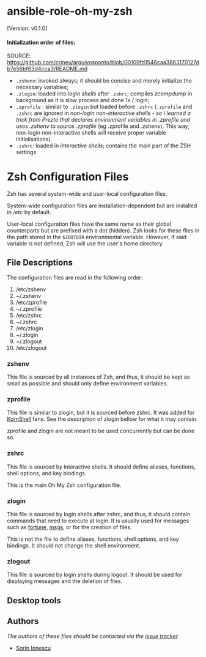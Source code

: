 # ansible-role-oh-my-zsh

[Version: v0.1.0]


#### Initialization order of files:

SOURCE: https://github.com/crineu/arquivosponto/blob/00109fd1546caa3863170127db7e56bf63d4cca3/README.md

* `.zshenv`: invoked always; it should be concise and merely initialize the necessary variables;
* `.zlogin`: loaded into _login shells_ after `.zshrc`; compiles _zcompdump_ in background as it is slow process and done 1x / login;
* `.zprofile` : similar to `.zlogin` but loaded before `.zshrc` (`.zprofile` and `.zshrc` are ignored in _non-login non-interactive shells - so I learned a trick from Prezto that declares environment variables in _.zprofile_ and uses .zshenv_ to source _.zprofile_ (eg .zprofile and .zshenv). This way, non-login non-interactive shells will receive proper variable initialisations).
* `.zshrc`: loaded in _interactive shells_; contains the main part of the ZSH settings.

Zsh Configuration Files
=======================

Zsh has several system-wide and user-local configuration files.

System-wide configuration files are installation-dependent but are installed
in */etc* by default.

User-local configuration files have the same name as their global counterparts
but are prefixed with a dot (hidden). Zsh looks for these files in the path
stored in the `$ZDOTDIR` environmental variable. However, if said variable is
not defined, Zsh will use the user's home directory.

File Descriptions
-----------------

The configuration files are read in the following order:

  01. /etc/zshenv
  02. ~/.zshenv
  03. /etc/zprofile
  04. ~/.zprofile
  05. /etc/zshrc
  06. ~/.zshrc
  07. /etc/zlogin
  08. ~/.zlogin
  09. ~/.zlogout
  10. /etc/zlogout

### zshenv

This file is sourced by all instances of Zsh, and thus, it should be kept as
small as possible and should only define environment variables.

### zprofile

This file is similar to zlogin, but it is sourced before zshrc. It was added
for [KornShell][1] fans. See the description of zlogin bellow for what it may
contain.

zprofile and zlogin are not meant to be used concurrently but can be done so.

### zshrc

This file is sourced by interactive shells. It should define aliases,
functions, shell options, and key bindings.

This is the main Oh My Zsh configuration file.

### zlogin

This file is sourced by login shells after zshrc, and thus, it should contain
commands that need to execute at login. It is usually used for messages such as
[fortune][2], [msgs][3], or for the creation of files.

This is not the file to define aliases, functions, shell options, and key
bindings. It should not change the shell environment.

### zlogout

This file is sourced by login shells during logout. It should be used for
displaying messages and the deletion of files.


Desktop tools
-------

[1]: https://brew.sh/
[2]: https://support.1password.com/command-line-getting-started/
[3]: https://www.google.com/chrome/
[4]: https://www.mozilla.org/en-US/firefox/new/
[5]: https://www.alfredapp.com/
[6]: https://apps.apple.com/app/slack/id803453959
[7]: https://iterm2.com/downloads.html
[8]: https://www.spotify.com/us/download/other/
[9]: https://code.visualstudio.com/download
[10]: [Divvy](https://mizage.com/divvy/)
[11]: iina
[12]: [theunarchiver](https://theunarchiver.com/)
[13]: https://www.virtualbox.org/wiki/Downloads
[14]: https://www.vagrantup.com/downloads.html
[15]: https://discord.com/download
[16]: https://www.yacreader.com/
[17]: https://github.com/bossjones/linux-dotfiles/pull/28



Authors
-------

*The authors of these files should be contacted via the [issue tracker][4].*

  - [Sorin Ionescu](https://github.com/sorin-ionescu)

[1]: http://www.kornshell.com
[2]: http://en.wikipedia.org/wiki/Fortune_(Unix)
[3]: http://www.manpagez.com/man/1/msgs
[4]: https://github.com/sorin-ionescu/oh-my-zsh/issues
